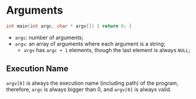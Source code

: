 # Arguments

```c
int main(int argc, char * argv[]) { return 0; }
```

- `argc`: number of arguments;
- `argv`: an array of arguments where each argument is a string;
  - `argv` has `argc + 1` elements, though the last element
    is always `NULL`;

## Execution Name

`argv[0]` is always the execution name (including path) of the program,
therefore, `argc` is always bigger than 0, and `argv[0]` is always valid.
